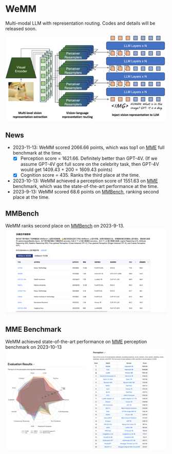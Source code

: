 # WeMM

Multi-modal LLM with representation routing. Codes and details will be released soon.

![](./assets/WeMM.png)

## News

+ 2023-11-13: WeMM scored 2066.66 points, which was top1 on [MME](https://github.com/BradyFU/Awesome-Multimodal-Large-Language-Models/tree/Evaluation) full benchmark at the time. 
  - [x] Perception score = 1621.66. Definitely better than GPT-4V. (If we assume GPT-4V got full score on the celebrity task, then GPT-4V would get 1409.43 + 200 = 1609.43 points) 
  - [x] Cognition score = 435. Ranks the third place at the time.
+ 2023-10-13: WeMM achieved a perception score of 1551.63 on [MME](https://github.com/BradyFU/Awesome-Multimodal-Large-Language-Models/tree/Evaluation) benchmark, which was the state-of-the-art performance at the time. 
+ 2023-9-13: WeMM scored 68.6 points on [MMBench](https://opencompass.org.cn/leaderboard-multimodal), ranking second place at the time.

## MMBench
WeMM ranks second place on [MMBench](https://opencompass.org.cn/leaderboard-multimodal) on 2023-9-13.
![](./assets/MMBench-0913.png)

## MME Benchmark
WeMM achieved state-of-the-art performance on [MME](https://github.com/BradyFU/Awesome-Multimodal-Large-Language-Models/tree/Evaluation) perception benchmark on 2023-10-13
![](./assets/MME-perception-20231013.png)



